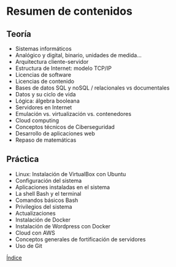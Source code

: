# Resumen de contenidos

## Teoría
- Sistemas informáticos  
- Analógico y digital, binario, unidades de medida...  
- Arquitectura cliente-servidor  
- Estructura de Internet: modelo TCP/IP  
- Licencias de software  
- Licencias de contenido  
- Bases de datos SQL y noSQL / relacionales vs documentales  
- Datos y su ciclo de vida  
- Lógica: álgebra booleana  
- Servidores en Internet  
-  Emulación vs. virtualización vs. contenedores  
- Cloud computing  
- Conceptos técnicos de Ciberseguridad  
- Desarrollo de aplicaciones web  
- Repaso de matemáticas  

## Práctica
- Linux: Instalación de VirtualBox con Ubuntu  
- Configuración del sistema  
- Aplicaciones instaladas en el sistema  
- La shell Bash y el terminal  
- Comandos básicos Bash  
- Privilegios del sistema  
- Actualizaciones  
- Instalación de Docker  
- Instalación de Wordpress con Docker  
- Cloud con AWS  
- Conceptos generales de fortificación de servidores  
- Uso de Git

[Índice](../../README.md)
